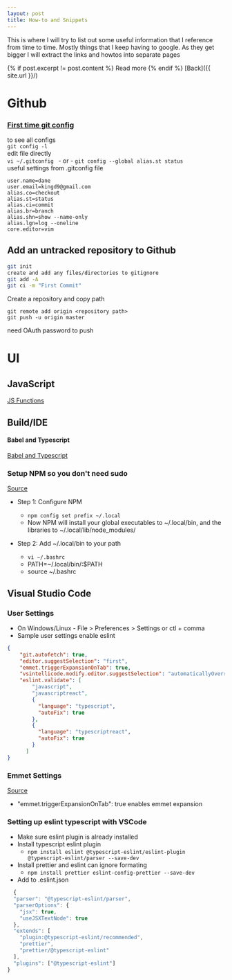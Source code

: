 ```yaml
---
layout: post
title: How-to and Snippets
---
```

This is where I will try to list out some useful information that I reference from time to time. Mostly things that I keep having to google. As they get bigger I will extract the links and howtos into separate pages

{% if post.excerpt != post.content %} Read more {% endif %}
[Back]({{ site.url }}/)

# Github
### [First time git config](https://git-scm.com/book/en/v2/Getting-Started-First-Time-Git-Setup)
to see all configs  
`git config -l `   
edit file directly    
`vi ~/.gitconfig ` - or -  `git config --global alias.st status`  
useful settings from .gitconfig file  
~~~
user.name=dane
user.email=kingd9@gmail.com
alias.co=checkout
alias.st=status
alias.ci=commit
alias.br=branch
alias.shn=show --name-only
alias.lgn=log --oneline
core.editor=vim
~~~

## Add an untracked repository to Github
```bash
git init
create and add any files/directories to gitignore
git add -A
git ci -m "First Commit"
```
Create a repository and copy path
```base
git remote add origin <repository path>
git push -u origin master
```
need OAuth password to push

# UI
## JavaScript
[JS Functions](https://repl.it/@daneking/Useful-Functions)

## Build/IDE
#### Babel and Typescript
[Babel and Typescript](https://iamturns.com/typescript-babel/)
### Setup NPM so you don't need sudo
[Source](http://michaelb.org/the-right-way-to-do-global-npm-install-without-sudo/)

+ Step 1: Configure NPM
  + `npm config set prefix ~/.local`  
  + Now NPM will install your global executables to ~/.local/bin, and the libraries to ~/.local/lib/node_modules/

+ Step 2: Add ~/.local/bin to your path
  + `vi ~/.bashrc`
  + PATH=~/.local/bin/:$PATH
  + source ~/.bashrc
  
## Visual Studio Code
### User Settings
+ On Windows/Linux - File > Preferences > Settings or ctl + comma
+ Sample user settings enable eslint 
```json
{
    "git.autofetch": true,
    "editor.suggestSelection": "first",
    "emmet.triggerExpansionOnTab": true,
    "vsintellicode.modify.editor.suggestSelection": "automaticallyOverrodeDefaultValue",
    "eslint.validate": [
        "javascript",
        "javascriptreact",
        {
          "language": "typescript",
          "autoFix": true
        },
        {
          "language": "typescriptreact",
          "autoFix": true
        }
      ]
}
```
### Emmet Settings
[Source](https://code.visualstudio.com/docs/editor/emmet)
+ "emmet.triggerExpansionOnTab": true   enables emmet expansion

### Setting up eslint typescript with VSCode
+ Make sure eslint plugin is already installed
+ Install typescript eslint plugin
  + `npm install eslint @typescript-eslint/eslint-plugin @typescript-eslint/parser --save-dev`  
+ Install prettier and eslint can ignore formating
  + `npm install prettier eslint-config-prettier --save-dev` 
+ Add to .eslint.json
```js
  {
  "parser": "@typescript-eslint/parser",  
  "parserOptions": {  
    "jsx": true,  
    "useJSXTextNode": true  
  },  
  "extends": [  
    "plugin:@typescript-eslint/recommended",  
    "prettier",  
    "prettier/@typescript-eslint"  
  ],  
  "plugins": ["@typescript-eslint"]  
} 
```
